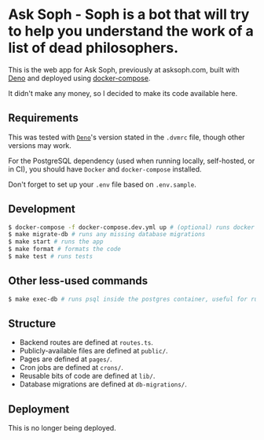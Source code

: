 # Ask Soph - Soph is a bot that will try to help you understand the work of a list of dead philosophers.

This is the web app for Ask Soph, previously at asksoph.com, built with [Deno](https://deno.land) and deployed using [docker-compose](https://docs.docker.com/compose/).

It didn't make any money, so I decided to make its code available here.

## Requirements

This was tested with [`Deno`](https://deno.land)'s version stated in the `.dvmrc` file, though other versions may work.

For the PostgreSQL dependency (used when running locally, self-hosted, or in CI), you should have `Docker` and `docker-compose` installed.

Don't forget to set up your `.env` file based on `.env.sample`.

## Development

```sh
$ docker-compose -f docker-compose.dev.yml up # (optional) runs docker with postgres, locally
$ make migrate-db # runs any missing database migrations
$ make start # runs the app
$ make format # formats the code
$ make test # runs tests
```

## Other less-used commands

```sh
$ make exec-db # runs psql inside the postgres container, useful for running direct development queries like `DROP DATABASE "asksoph"; CREATE DATABASE "asksoph";`
```

## Structure

- Backend routes are defined at `routes.ts`.
- Publicly-available files are defined at `public/`.
- Pages are defined at `pages/`.
- Cron jobs are defined at `crons/`.
- Reusable bits of code are defined at `lib/`.
- Database migrations are defined at `db-migrations/`.

## Deployment

This is no longer being deployed.
